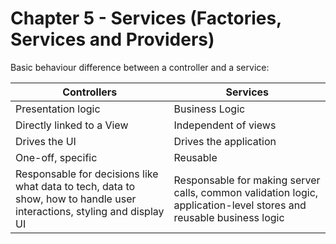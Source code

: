 # Chapter 5 - Services (Factories, Services and Providers)

Basic behaviour difference between a controller and a service:

|      Controllers     |       Services        |
| -------------------- | --------------------- |
|Presentation logic|Business Logic|
|Directly linked to a View|Independent of views|
|Drives the UI|Drives the application|
|One-off, specific|Reusable|
|Responsable for decisions like what data to tech, data to show, how to handle user interactions, styling and display UI|Responsable for making server calls, common validation logic, application-level stores and reusable business logic|
